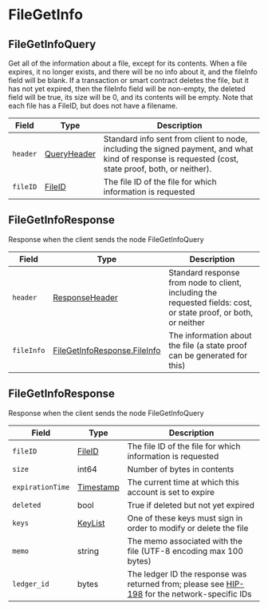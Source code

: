 # FileGetInfo

## FileGetInfoQuery

Get all of the information about a file, except for its contents. When a file expires, it no longer exists, and there will be no info about it, and the fileInfo field will be blank. If a transaction or smart contract deletes the file, but it has not yet expired, then the fileInfo field will be non-empty, the deleted field will be true, its size will be 0, and its contents will be empty. Note that each file has a FileID, but does not have a filename.

| Field    | Type                                                                                                                                          | Description                                                                                                                                                                            |
| -------- | --------------------------------------------------------------------------------------------------------------------------------------------- | -------------------------------------------------------------------------------------------------------------------------------------------------------------------------------------- |
| `header` | [QueryHeader](https://github.com/theekrystallee/hedera-style-guide/blob/sdk-v1/deprecated/hedera-api/file-service/broken-reference/README.md) | Standard info sent from client to node, including the signed payment, and what kind of response is requested (cost, state proof, both, or neither). |
| `fileID` | [FileID](https://github.com/theekrystallee/hedera-style-guide/blob/sdk-v1/deprecated/hedera-api/file-service/broken-reference/README.md)      | The file ID of the file for which information is requested                                                                                                                             |

## FileGetInfoResponse

Response when the client sends the node FileGetInfoQuery

| Field      | Type                                                                                                                                             | Description                                                                                                                      |
| ---------- | ------------------------------------------------------------------------------------------------------------------------------------------------ | -------------------------------------------------------------------------------------------------------------------------------- |
| `header`   | [ResponseHeader](https://github.com/theekrystallee/hedera-style-guide/blob/sdk-v1/deprecated/hedera-api/file-service/broken-reference/README.md) | Standard response from node to client, including the requested fields: cost, or state proof, or both, or neither |
| `fileInfo` | [FileGetInfoResponse.FileInfo](filegetinfo.md#filegetinforesponse-fileinfo)                                                      | The information about the file (a state proof can be generated for this)                                      |

## FileGetInfoResponse

Response when the client sends the node FileGetInfoQuery

| Field            | Type                                       | Description                                                                                                                          |
| ---------------- | ------------------------------------------ | ------------------------------------------------------------------------------------------------------------------------------------ |
| `fileID`         | [FileID](../basic-types/fileid.md)         | The file ID of the file for which information is requested                                                                           |
| `size`           | int64                                      | Number of bytes in contents                                                                                                          |
| `expirationTime` | [Timestamp](../miscellaneous/timestamp.md) | The current time at which this account is set to expire                                                                              |
| `deleted`        | bool                                       | True if deleted but not yet expired                                                                                                  |
| `keys`           | [KeyList](../basic-types/keylist.md)       | One of these keys must sign in order to modify or delete the file                                                                    |
| `memo`           | string                                     | The memo associated with the file (UTF-8 encoding max 100 bytes)                                                  |
| `ledger_id`      | bytes                                      | The ledger ID the response was returned from; please see [HIP-198](https://hips.hedera.com/hip/hip-198) for the network-specific IDs |
